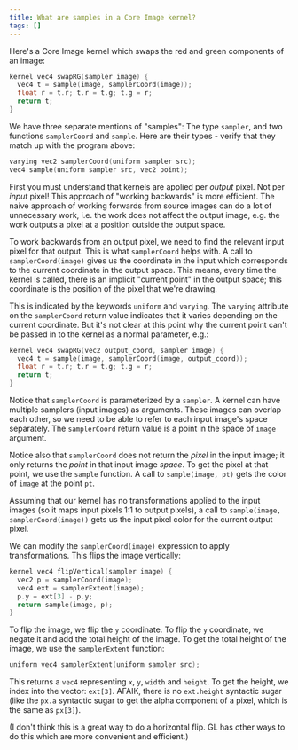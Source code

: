 ```yaml
---
title: What are samples in a Core Image kernel?
tags: []
---
```


Here's a Core Image kernel which swaps the red and green components of an image:

```c
kernel vec4 swapRG(sampler image) {
  vec4 t = sample(image, samplerCoord(image));
  float r = t.r; t.r = t.g; t.g = r;
  return t;
}
```

We have three separate mentions of "samples": The type `sampler`, and two functions `samplerCoord` and `sample`. Here are their types - verify that they match up with the program above:

```c
varying vec2 samplerCoord(uniform sampler src);
vec4 sample(uniform sampler src, vec2 point);
```

First you must understand that kernels are applied per _output_ pixel. Not per _input_ pixel! This approach of "working backwards" is more efficient. The naive approach of working forwards from source images can do a lot of unnecessary work, i.e. the work does not affect the output image, e.g. the work outputs a pixel at a position outside the output space.

To work backwards from an output pixel, we need to find the relevant input pixel for that output. This is what `samplerCoord` helps with. A call to `samplerCoord(image)` gives us the coordinate in the input which corresponds to the current coordinate in the output space. This means, every time the kernel is called, there is an implicit "current point" in the output space; this coordinate is the position of the pixel that we're drawing.

This is indicated by the keywords `uniform` and `varying`. The `varying` attribute on the `samplerCoord` return value indicates that it varies depending on the current coordinate. But it's not clear at this point why the current point can't be passed in to the kernel as a normal parameter, e.g.:

```c
kernel vec4 swapRG(vec2 output_coord, sampler image) {
  vec4 t = sample(image, samplerCoord(image, output_coord));
  float r = t.r; t.r = t.g; t.g = r;
  return t;
}
```

Notice that `samplerCoord` is parameterized by a `sampler`. A kernel can have multiple samplers (input images) as arguments. These images can overlap each other, so we need to be able to refer to each input image's space separately. The `samplerCoord` return value is a point in the space of `image` argument.

Notice also that `samplerCoord` does not return the _pixel_ in the input image; it only returns the _point_ in that input image _space_. To get the pixel at that point, we use the `sample` function. A call to `sample(image, pt)` gets the color of `image` at the point `pt`.

Assuming that our kernel has no transformations applied to the input images (so it maps input pixels 1:1 to output pixels), a call to `sample(image, samplerCoord(image))` gets us the input pixel color for the current output pixel.

We can modify the `samplerCoord(image)` expression to apply transformations. This flips the image vertically:

```c
kernel vec4 flipVertical(sampler image) {
  vec2 p = samplerCoord(image);
  vec4 ext = samplerExtent(image);
  p.y = ext[3] - p.y;
  return sample(image, p);
}
```

To flip the image, we flip the `y` coordinate. To flip the `y` coordinate, we negate it and add the total height of the image. To get the total height of the image, we use the `samplerExtent` function:

```c
uniform vec4 samplerExtent(uniform sampler src);
```

This returns a `vec4` representing `x`, `y`, `width` and `height`. To get the height, we index into the vector: `ext[3]`. AFAIK, there is no `ext.height` syntactic sugar (like the `px.a` syntactic sugar to get the alpha component of a pixel, which is the same as `px[3]`).

(I don't think this is a great way to do a horizontal flip. GL has other ways to do this which are more convenient and efficient.)
